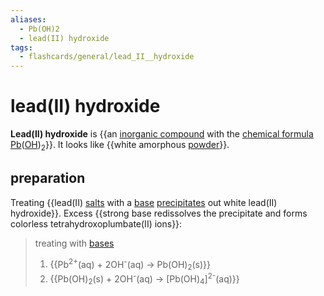 ```yaml
---
aliases:
  - Pb(OH)2
  - lead(II) hydroxide
tags:
  - flashcards/general/lead_II__hydroxide
---
```


# lead(II) hydroxide

__Lead(II) hydroxide__ is {{an [inorganic compound](inorganic%20compound.md) with the [chemical formula](chemical%20formula.md) [Pb](lead.md)([OH](hydroxide.md))<sub>2</sub>}}. It looks like {{white amorphous [powder](powder.md)}}. <!--SR:!2024-01-12,219,330!2023-12-31,86,210-->

## preparation

Treating {{lead(II) [salts](salt%20(chemistry).md) with a [base](base%20(chemistry).md) [precipitates](precipitate.md) out white lead(II) hydroxide}}. Excess {{strong base redissolves the precipitate and forms colorless tetrahydroxoplumbate(II) ions}}: <!--SR:!2023-11-27,161,290!2024-11-13,380,270-->

> treating with [bases](base%20(chemistry).md)
> 1. {{Pb<sup>2+</sup>(aq) + 2OH<sup>-</sup>(aq) → Pb(OH)<sub>2</sub>(s)}}
> 2. {{Pb(OH)<sub>2</sub>(s) + 2OH<sup>-</sup>(aq) → \[Pb(OH)<sub>4</sub>\]<sup>2-</sup>(aq)}} <!--SR:!2024-04-08,286,330!2023-12-23,200,310-->
